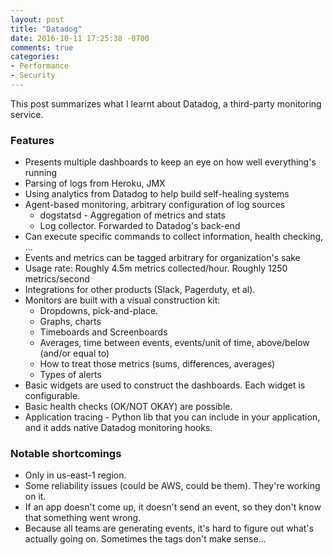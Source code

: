 ```yaml
---
layout: post
title: "Datadog"
date: 2016-10-11 17:25:38 -0700
comments: true
categories: 
- Performance
- Security
---
```


This post summarizes what I learnt about Datadog, a third-party monitoring service.

<!--more-->

### Features

* Presents multiple dashboards to keep an eye on how well everything's running
* Parsing of logs from Heroku, JMX
* Using analytics from Datadog to help build self-healing systems
* Agent-based monitoring, arbitrary configuration of log sources
  * dogstatsd - Aggregation of metrics and stats
  * Log collector. Forwarded to Datadog's back-end
* Can execute specific commands to collect information, health checking, ...
* Events and metrics can be tagged arbitrary for organization's sake
* Usage rate: Roughly 4.5m metrics collected/hour. Roughly 1250 metrics/second
* Integrations for other products (Slack, Pagerduty, et al).
* Monitors are built with a visual construction kit: 
  * Dropdowns, pick-and-place.
  * Graphs, charts
  * Timeboards and Screenboards
  * Averages, time between events, events/unit of time, above/below (and/or equal to)
  * How to treat those metrics (sums, differences, averages)
  * Types of alerts
* Basic widgets are used to construct the dashboards. Each widget is configurable.
* Basic health checks (OK/NOT OKAY) are possible.
* Application tracing - Python lib that you can include in your application, and it adds native Datadog monitoring hooks.

### Notable shortcomings

* Only in us-east-1 region.
* Some reliability issues (could be AWS, could be them). They're working on it.
* If an app doesn't come up, it doesn't send an event, so they don't know that something went wrong.
* Because all teams are generating events, it's hard to figure out what's actually going on. Sometimes the tags don't make sense...
